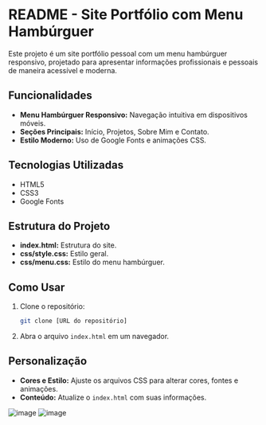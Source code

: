 # README - Site Portfólio com Menu Hambúrguer

Este projeto é um site portfólio pessoal com um menu hambúrguer responsivo, projetado para apresentar informações profissionais e pessoais de maneira acessível e moderna.

## Funcionalidades

- **Menu Hambúrguer Responsivo:** Navegação intuitiva em dispositivos móveis.
- **Seções Principais:** Início, Projetos, Sobre Mim e Contato.
- **Estilo Moderno:** Uso de Google Fonts e animações CSS.

## Tecnologias Utilizadas

- HTML5
- CSS3
- Google Fonts

## Estrutura do Projeto

- **index.html:** Estrutura do site.
- **css/style.css:** Estilo geral.
- **css/menu.css:** Estilo do menu hambúrguer.

## Como Usar

1. Clone o repositório:
   ```bash
   git clone [URL do repositório]
   ```
2. Abra o arquivo `index.html` em um navegador.

## Personalização

- **Cores e Estilo:** Ajuste os arquivos CSS para alterar cores, fontes e animações.
- **Conteúdo:** Atualize o `index.html` com suas informações.

![image](https://github.com/user-attachments/assets/a9bf8d75-e676-4d75-a23b-e3ed236323af)
![image](https://github.com/user-attachments/assets/b195f07d-6a42-4f1b-bf91-5b1ac0c8a705)



